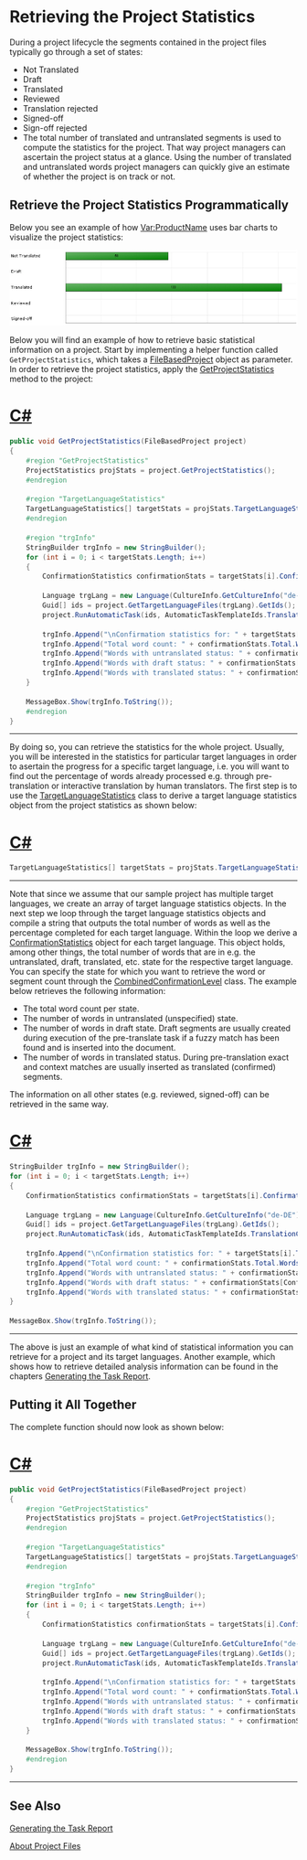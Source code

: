 Retrieving the Project Statistics
==

During a project lifecycle the segments contained in the project files typically go through a set of states:

* Not Translated
* Draft
* Translated
* Reviewed
* Translation rejected
* Signed-off
* Sign-off rejected
* The total number of translated and untranslated segments is used to compute the statistics for the project. That way project managers can ascertain the project status at a glance. Using the number of translated and untranslated words project managers can quickly give an estimate of whether the project is on track or not.

Retrieve the Project Statistics Programmatically
--

Below you see an example of how <Var:ProductName> uses bar charts to visualize the project statistics:

![Statistics](images/Statistics.jpg)

Below you will find an example of how to retrieve basic statistical information on a project. Start by implementing a helper function called ```GetProjectStatistics```, which takes a [FileBasedProject](../../api/projectautomation/Sdl.ProjectAutomation.FileBased.FileBasedProject.yml) object as parameter. In order to retrieve the project statistics, apply the [GetProjectStatistics](../../api/projectautomation/Sdl.ProjectAutomation.FileBased.FileBasedProject.yml#Sdl_ProjectAutomation_FileBased_FileBasedProject_GetProjectStatistics) method to the project:

# [C#](#tab/tabid-1)
```cs
public void GetProjectStatistics(FileBasedProject project)
{
    #region "GetProjectStatistics"
    ProjectStatistics projStats = project.GetProjectStatistics();
    #endregion

    #region "TargetLanguageStatistics"
    TargetLanguageStatistics[] targetStats = projStats.TargetLanguageStatistics;
    #endregion

    #region "trgInfo"
    StringBuilder trgInfo = new StringBuilder();
    for (int i = 0; i < targetStats.Length; i++)
    {
        ConfirmationStatistics confirmationStats = targetStats[i].ConfirmationStatistics;

        Language trgLang = new Language(CultureInfo.GetCultureInfo("de-DE"));
        Guid[] ids = project.GetTargetLanguageFiles(trgLang).GetIds();
        project.RunAutomaticTask(ids, AutomaticTaskTemplateIds.TranslationCount);

        trgInfo.Append("\nConfirmation statistics for: " + targetStats[i].TargetLanguage.DisplayName + "\n");
        trgInfo.Append("Total word count: " + confirmationStats.Total.Words.ToString() + "\n");
        trgInfo.Append("Words with untranslated status: " + confirmationStats[ConfirmationLevel.Unspecified].Words.ToString() + "\n");
        trgInfo.Append("Words with draft status: " + confirmationStats[ConfirmationLevel.Draft].Words.ToString() + "\n");
        trgInfo.Append("Words with translated status: " + confirmationStats[ConfirmationLevel.Translated].Words.ToString() + "\n");
    }

    MessageBox.Show(trgInfo.ToString());
    #endregion
}
```
***

By doing so, you can retrieve the statistics for the whole project. Usually, you will be interested in the statistics for particular target languages in order to asertain the progress for a specific target language, i.e. you will want to find out the percentage of words already processed e.g. through pre-translation or interactive translation by human translators. The first step is to use the [TargetLanguageStatistics](../../api/projectautomation/Sdl.ProjectAutomation.Core.TargetLanguageStatistics.yml) class to derive a target language statistics object from the project statistics as shown below:

# [C#](#tab/tabid-2)
```cs
TargetLanguageStatistics[] targetStats = projStats.TargetLanguageStatistics;
```
***

Note that since we assume that our sample project has multiple target languages, we create an array of target language statistics objects.
In the next step we loop through the target language statistics objects and compile a string that outputs the total number of words as well as the percentage completed for each target language. Within the loop we derive a [ConfirmationStatistics](../../api/projectautomation/Sdl.ProjectAutomation.Core.ConfirmationStatistics.yml) object for each target language. This object holds, among other things, the total number of words that are in e.g. the untranslated, draft, translated, etc. state for the respective target language. You can specify the state for which you want to retrieve the word or segment count through the [CombinedConfirmationLevel](../../api/projectautomation/Sdl.ProjectAutomation.Core.CombinedConfirmationLevel.yml) class. The example below retrieves the following information:

* The total word count per state.
* The number of words in untranslated (unspecified) state.
* The number of words in draft state. Draft segments are usually created during execution of the pre-translate task if a fuzzy match has been found and is inserted into the document.
* The number of words in translated status. During pre-translation exact and context matches are usually inserted as translated (confirmed) segments.

The information on all other states (e.g. reviewed, signed-off) can be retrieved in the same way.

# [C#](#tab/tabid-3)
```cs
StringBuilder trgInfo = new StringBuilder();
for (int i = 0; i < targetStats.Length; i++)
{
    ConfirmationStatistics confirmationStats = targetStats[i].ConfirmationStatistics;

    Language trgLang = new Language(CultureInfo.GetCultureInfo("de-DE"));
    Guid[] ids = project.GetTargetLanguageFiles(trgLang).GetIds();
    project.RunAutomaticTask(ids, AutomaticTaskTemplateIds.TranslationCount);

    trgInfo.Append("\nConfirmation statistics for: " + targetStats[i].TargetLanguage.DisplayName + "\n");
    trgInfo.Append("Total word count: " + confirmationStats.Total.Words.ToString() + "\n");
    trgInfo.Append("Words with untranslated status: " + confirmationStats[ConfirmationLevel.Unspecified].Words.ToString() + "\n");
    trgInfo.Append("Words with draft status: " + confirmationStats[ConfirmationLevel.Draft].Words.ToString() + "\n");
    trgInfo.Append("Words with translated status: " + confirmationStats[ConfirmationLevel.Translated].Words.ToString() + "\n");
}

MessageBox.Show(trgInfo.ToString());
```
***

The above is just an example of what kind of statistical information you can retrieve for a project and its target languages. Another example, which shows how to retrieve detailed analysis information can be found in the chapters [Generating the Task Report](generating_the_task_report.md).

Putting it All Together
--

The complete function should now look as shown below:

# [C#](#tab/tabid-4)
```cs
public void GetProjectStatistics(FileBasedProject project)
{
    #region "GetProjectStatistics"
    ProjectStatistics projStats = project.GetProjectStatistics();
    #endregion

    #region "TargetLanguageStatistics"
    TargetLanguageStatistics[] targetStats = projStats.TargetLanguageStatistics;
    #endregion

    #region "trgInfo"
    StringBuilder trgInfo = new StringBuilder();
    for (int i = 0; i < targetStats.Length; i++)
    {
        ConfirmationStatistics confirmationStats = targetStats[i].ConfirmationStatistics;

        Language trgLang = new Language(CultureInfo.GetCultureInfo("de-DE"));
        Guid[] ids = project.GetTargetLanguageFiles(trgLang).GetIds();
        project.RunAutomaticTask(ids, AutomaticTaskTemplateIds.TranslationCount);

        trgInfo.Append("\nConfirmation statistics for: " + targetStats[i].TargetLanguage.DisplayName + "\n");
        trgInfo.Append("Total word count: " + confirmationStats.Total.Words.ToString() + "\n");
        trgInfo.Append("Words with untranslated status: " + confirmationStats[ConfirmationLevel.Unspecified].Words.ToString() + "\n");
        trgInfo.Append("Words with draft status: " + confirmationStats[ConfirmationLevel.Draft].Words.ToString() + "\n");
        trgInfo.Append("Words with translated status: " + confirmationStats[ConfirmationLevel.Translated].Words.ToString() + "\n");
    }

    MessageBox.Show(trgInfo.ToString());
    #endregion
}
```
***

See Also
--
[Generating the Task Report](generating_the_task_report.md)

[About Project Files](about_project_files.md)